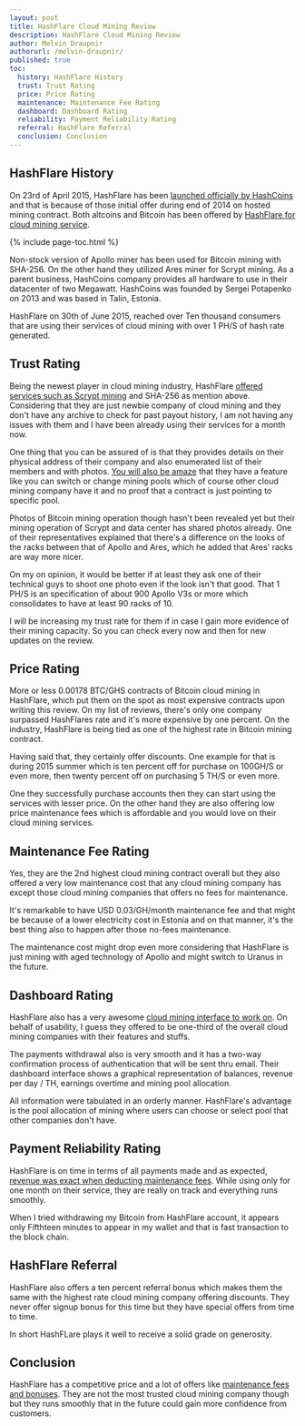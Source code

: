 ```yaml
---
layout: post
title: HashFlare Cloud Mining Review
description: HashFlare Cloud Mining Review
author: Melvin Draupnir
authorurl: /melvin-draupnir/
published: true
toc:
  history: HashFlare History
  trust: Trust Rating
  price: Price Rating
  maintenance: Maintenance Fee Rating
  dashboard: Dashboard Rating
  reliability: Payment Reliability Rating
  referral: HashFlare Referral
  conclusion: Conclusion
---
```


<h2 id="history">HashFlare History</h2>

<p>On 23rd of April 2015, HashFlare has been <a href="/us-customs-agents-are-now-compelling-mobile-passwords/">launched officially by HashCoins</a> and that is because of those initial offer during end of 2014 on hosted mining contract. Both altcoins and Bitcoin has been offered by <a href="http://geni.us/hashflare">HashFlare for cloud mining service</a>. </p>

{% include page-toc.html %}

<p>Non-stock version of Apollo miner has been used for Bitcoin mining with SHA-256. On the other hand they utilized Ares miner for Scrypt mining. As a parent business, HashCoins company provides all hardware to use in their datacenter of two Megawatt. HashCoins was founded by Sergei Potapenko on 2013 and was based in Talin, Estonia.</p>

<p>HashFlare on 30th of June 2015, reached over Ten thousand consumers that are using their services of cloud mining with over 1 PH/S of hash rate generated.</p>

<h2 id="trust">Trust Rating</h2>

<p>Being the newest player in cloud mining industry, HashFlare <a href="/nigerian-central-bank-warned-bitcoin-users/">offered services such as Scrypt mining</a> and SHA-256 as mention above.  Considering that they are just newbie company of cloud mining and they don't have any archive to check for past payout history, I am not having any issues with them and I have been already using their services for a month now. </p>

<p>One thing that you can be assured of is that they provides details on their physical address of their company and also enumerated list of their members and with photos.  <a href="/march-13-not-11-deadline-of-btc-etf-by-sec/">You will also be amaze</a> that they have a feature like you can switch or change mining pools which of course other cloud mining company have it and no proof that a contract is just pointing to specific pool.</p>

<p>Photos of Bitcoin mining operation though hasn't been revealed yet but their mining operation of Scrypt and data center has shared photos already. One of their representatives explained that there's a difference on the looks of the racks between that of Apollo and Ares, which he added that Ares' racks are way more nicer. </p>

<p>On my on opinion, it would be better if at least they ask one of their technical guys to shoot one photo even if the look isn't that good. That 1 PH/S is an specification of about 900 Apollo V3s or more which consolidates to have at least 90 racks of 10. </p>

<p>I will be increasing my trust rate for them if in case I gain more evidence of their mining capacity. So you can check every now and then for new updates on the review.</p>

<h2 id="price">Price Rating</h2>

<p>More or less 0.00178 BTC/GHS contracts of Bitcoin cloud mining in HashFlare, which put them on the spot as most expensive contracts upon writing this review. On my list of reviews, there's only one company surpassed HashFlares rate and it's more expensive by one percent. On the industry, HashFlare is being tied as one of the highest rate in Bitcoin mining contract.</p>

<p>Having said that, they certainly offer discounts. One example for that is during 2015 summer which is ten percent off for purchase on 100GH/S  or even more, then twenty percent off on purchasing 5 TH/S or even more. </p>

<p>One they successfully purchase accounts then they can start using the services with lesser price. On the other hand they are also offering low price maintenance  fees which is affordable and you would love on their cloud mining services.</p>

<h2 id="maintenance">Maintenance Fee Rating</h2>

<p>Yes, they are the 2nd highest cloud mining contract overall but they also offered a very low maintenance cost that any cloud mining company has except those cloud mining companies that offers no fees for maintenance.  </p>

<p>It's remarkable to have USD 0.03/GH/month maintenance fee and that might be because of a lower electricity cost in Estonia and on that manner, it's the best thing also to happen after those no-fees maintenance. </p>

<p>The maintenance cost might drop even more considering that HashFlare is just mining with aged technology of Apollo and might switch to Uranus in the future. </p>

<h2 id="dashboard">Dashboard Rating</h2>

<p>HashFlare also has a very awesome <a href="/anxiety-of-chinese-miners-on-uasf/">cloud mining interface to work on</a>. On behalf of usability, I guess they offered to be one-third of the overall cloud mining companies with their features and stuffs. </p>

<p>The payments withdrawal also is very smooth and it has a two-way confirmation process of authentication that will be sent thru email. Their dashboard interface shows a graphical representation of balances, revenue per day / TH, earnings overtime and mining pool allocation. </p>

<p>All information were tabulated in an orderly manner. HashFlare's advantage  is the pool allocation of mining where users can choose or select pool that other companies don't have.</p>

<h2 id="reliability">Payment Reliability Rating</h2>

<p>HashFlare is on time in terms of all payments made and as expected, <a href="/the-price-of-counterparty-token-multiplies-by-2/">revenue was exact  when deducting maintenance fees</a>. While using only for one month on their service, they are really on track and everything runs smoothly. </p>

<p>When I tried withdrawing my Bitcoin from HashFlare account, it appears only Fifthteen minutes to appear in my wallet and that is fast transaction to the block chain.</p>

<h2 id="referral">HashFlare Referral</h2>

<p>HashFlare also offers a ten percent referral bonus which makes them the same with the highest rate cloud mining company offering discounts. They never offer signup bonus for this time but they have special offers from time to time. </p>

<p>In short HashFLare plays it well to receive a solid grade on generosity.</p>

<h2 id="conclusion">Conclusion</h2>

<p>HashFlare has a competitive price and a lot of offers like <a href="/dubai-to-host-a-new-world-blockchain-forum/">maintenance fees and bonuses</a>. They are not the most trusted cloud mining company though but they runs smoothly that in the future could gain more confidence from customers. </p>

